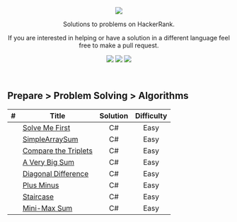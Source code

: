 <p align="center">
	<a href="https://www.hackerrank.com/profile/enesozmus"><img src="https://cloud.githubusercontent.com/assets/19765741/25342064/d17a563c-28d8-11e7-83fc-763d4ab4820a.jpg" ></a>
</p>
<p align="center">
    Solutions to problems on HackerRank.
</p>
<p align="center">
	If you are interested in helping or have a solution in a different language feel free to make a pull request.
</p>
<p align="center">
	<img src="https://img.shields.io/badge/Problems%20Solved-7-brightgreen.svg">
	<img src="https://img.shields.io/badge/Language-CSharp-orange.svg">
	<img src="https://img.shields.io/badge/Latest%20Update-19/04/2024-brightgreen.svg">
</p>
<br/>

## Prepare > Problem Solving > Algorithms
| # | Title             | Solution  | Difficulty
-----|-------------------|:---------:|:-----------------------------:
|   | [Solve Me First](./SolveMeFirst)|C#|Easy|
|   | [SimpleArraySum](./SimpleArraySum)|C#|Easy|
|   | [Compare the Triplets](./CompareTheTriplets)|C#|Easy|
|   | [A Very Big Sum](./AVeryBigSum)|C#|Easy|
|   | [Diagonal Difference](./DiagonalDifference)|C#|Easy|
|   | [Plus Minus](./PlusMinus)|C#|Easy|
|   | [Staircase](./Staircase)|C#|Easy|
|   | [Mini-Max Sum](./MiniMaxSum)|C#|Easy|
